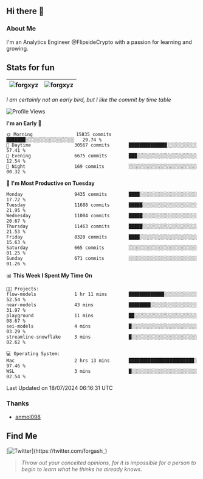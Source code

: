 ## Hi there 👋

### About Me

I'm an Analytics Engineer @FlipsideCrypto with a passion for learning and growing.
  
## Stats for fun

| <img align="center" src="https://github-readme-streak-stats.herokuapp.com/?user=forgxyz&theme=tokyonight" alt="forgxyz" /> | <img align="center" src="https://github-readme-stats.vercel.app/api?username=forgxyz&theme=tokyonight&show_icons=true" alt="forgxyz" /> |
| ------------- |------------- |

*I am certainly not an early bird, but I like the commit by time table*  

<!--START_SECTION:waka-->
![Profile Views](http://img.shields.io/badge/Profile%20Views-0-blue)

**I'm an Early 🐤** 

```text
🌞 Morning                15835 commits       ███████░░░░░░░░░░░░░░░░░░   29.74 % 
🌆 Daytime                30567 commits       ██████████████░░░░░░░░░░░   57.41 % 
🌃 Evening                6675 commits        ███░░░░░░░░░░░░░░░░░░░░░░   12.54 % 
🌙 Night                  169 commits         ░░░░░░░░░░░░░░░░░░░░░░░░░   00.32 % 
```
📅 **I'm Most Productive on Tuesday** 

```text
Monday                   9435 commits        ████░░░░░░░░░░░░░░░░░░░░░   17.72 % 
Tuesday                  11688 commits       █████░░░░░░░░░░░░░░░░░░░░   21.95 % 
Wednesday                11004 commits       █████░░░░░░░░░░░░░░░░░░░░   20.67 % 
Thursday                 11463 commits       █████░░░░░░░░░░░░░░░░░░░░   21.53 % 
Friday                   8320 commits        ████░░░░░░░░░░░░░░░░░░░░░   15.63 % 
Saturday                 665 commits         ░░░░░░░░░░░░░░░░░░░░░░░░░   01.25 % 
Sunday                   671 commits         ░░░░░░░░░░░░░░░░░░░░░░░░░   01.26 % 
```


📊 **This Week I Spent My Time On** 

```text
🐱‍💻 Projects: 
flow-models              1 hr 11 mins        █████████████░░░░░░░░░░░░   52.54 % 
near-models              43 mins             ████████░░░░░░░░░░░░░░░░░   31.97 % 
playground               11 mins             ██░░░░░░░░░░░░░░░░░░░░░░░   08.67 % 
sei-models               4 mins              █░░░░░░░░░░░░░░░░░░░░░░░░   03.29 % 
streamline-snowflake     3 mins              █░░░░░░░░░░░░░░░░░░░░░░░░   02.62 % 

💻 Operating System: 
Mac                      2 hrs 13 mins       ████████████████████████░   97.46 % 
WSL                      3 mins              █░░░░░░░░░░░░░░░░░░░░░░░░   02.54 % 
```


 Last Updated on 18/07/2024 06:16:31 UTC
<!--END_SECTION:waka-->

### Thanks
 - [anmol098](https://github.com/anmol098/waka-readme-stats/)
  
## Find Me
[![Twitter](https://img.shields.io/twitter/url/https/twitter.com/forgash_.svg?style=social&label=Follow%20%40forgash_)](https://twitter.com/forgash_)


> *Throw out your conceited opinions, for it is impossible for a person to begin to learn what he thinks he already knows.* 
